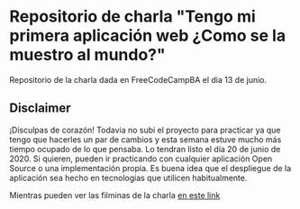 # Repositorio de charla "Tengo mi primera aplicación web ¿Como se la muestro al mundo?"

Repositorio de la charla dada en FreeCodeCampBA el dia 13 de junio.


## Disclaimer
¡Disculpas de corazón! Todavia no subi el proyecto para practicar ya que tengo que hacerles un par de cambios y esta semana estuve mucho más tiempo ocupado de lo que pensaba.
Lo tendran listo el día 20 de junio de 2020. Si quieren, pueden ir practicando con cualquier aplicación Open Source o una implementación propia. 
Es buena idea que el despliegue de la aplicación sea hecho en tecnologias que utilicen habitualmente.

Mientras pueden ver las filminas de la charla [en este link](https://slides.com/lucianoalzugaray/tengo-mi-aplicacion-web-como-se-la-muestro-al-mundo)

